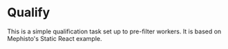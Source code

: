 # Qualify

This is a simple qualification task set up to pre-filter workers. It is based on Mephisto's Static React example.